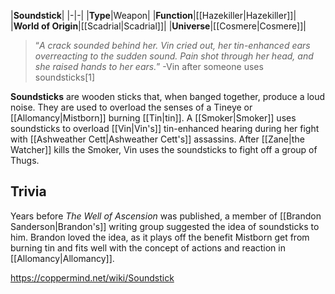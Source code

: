 |**Soundstick**|
|-|-|
|**Type**|Weapon|
|**Function**|[[Hazekiller\|Hazekiller]]|
|**World of Origin**|[[Scadrial\|Scadrial]]|
|**Universe**|[[Cosmere\|Cosmere]]|

>“*A crack sounded behind her. Vin cried out, her tin-enhanced ears overreacting to the sudden sound. Pain shot through her head, and she raised hands to her ears.*”
\-Vin after someone uses soundsticks[1]


**Soundsticks** are wooden sticks that, when banged together, produce a loud noise. They are used to overload the senses of a Tineye or [[Allomancy\|Mistborn]] burning [[Tin\|tin]].
A [[Smoker\|Smoker]] uses soundsticks to overload [[Vin\|Vin's]] tin-enhanced hearing during her fight with [[Ashweather Cett\|Ashweather Cett's]] assassins. After [[Zane\|the Watcher]] kills the Smoker, Vin uses the soundsticks to fight off a group of Thugs.

## Trivia
Years before *The Well of Ascension* was published, a member of [[Brandon Sanderson\|Brandon's]] writing group suggested the idea of soundsticks to him. Brandon loved the idea, as it plays off the benefit Mistborn get from burning tin and fits well with the concept of actions and reaction in [[Allomancy\|Allomancy]].



https://coppermind.net/wiki/Soundstick